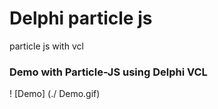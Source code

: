 # Delphi particle js
 particle js with vcl
 
### Demo with Particle-JS using Delphi VCL
! [Demo] (./ Demo.gif)
